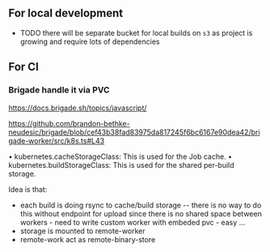 ## For local development
* TODO there will be separate bucket for local builds on `s3` as project is growing and require lots of dependencies

## For CI
### Brigade handle it via PVC
https://docs.brigade.sh/topics/javascript/

https://github.com/brandon-bethke-neudesic/brigade/blob/cef43b38fad83975da817245f6bc6167e90dea42/brigade-worker/src/k8s.ts#L43

 •  kubernetes.cacheStorageClass: This is used for the Job cache.
 •  kubernetes.buildStorageClass: This is used for the shared per-build storage.


Idea is that:
* each build is doing rsync to cache/build storage -- there is no way to do this without endpoint for upload since there is no shared space between workers - need to write custom worker with embeded pvc - easy ...
* storage is mounted to remote-worker
* remote-work act as remote-binary-store
